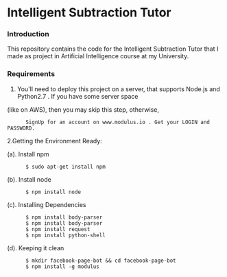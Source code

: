 # Intelligent Subtraction Tutor

### Introduction
This repository contains the code for the Intelligent Subtraction Tutor that I made as project in Artificial Intelligence course at my University. 

### Requirements

1. You'll need to deploy this project on a server, that supports Node.js and Python2.7 . If you have some server space

  (like on AWS), then you may skip this step, otherwise,

          SignUp for an account on www.modulus.io . Get your LOGIN and PASSWORD. 
          
          
2.Getting the Environment Ready:

(a). Install npm

          $ sudo apt-get install npm 

(b). Install node

          $ npm install node

(c). Installing Dependencies

          $ npm install body-parser
          $ npm install body-parser
          $ npm install request 
          $ npm install python-shell

(d). Keeping it clean

          $ mkdir facebook-page-bot && cd facebook-page-bot
          $ npm install -g modulus



